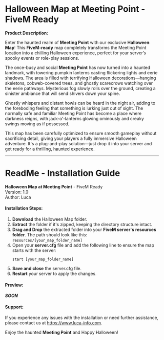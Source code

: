 # Halloween Map at Meeting Point - FiveM Ready

**Product Description:**

Enter the haunted realm of **Meeting Point** with our exclusive **Halloween Map**! This **FiveM-ready** map completely transforms the Meeting Point location into a chilling Halloween experience, perfect for your server’s spooky events or role-play sessions.

The once-busy and social **Meeting Point** has now turned into a haunted landmark, with towering pumpkin lanterns casting flickering lights and eerie shadows. The area is filled with terrifying Halloween decorations—hanging skeletons, cobweb-covered trees, and ghostly scarecrows watching over the eerie pathways. Mysterious fog slowly rolls over the ground, creating a sinister ambiance that will send shivers down your spine.

Ghostly whispers and distant howls can be heard in the night air, adding to the foreboding feeling that something is lurking just out of sight. The normally safe and familiar Meeting Point has become a place where darkness reigns, with jack-o'-lanterns glowing ominously and creaky swings moving as if possessed.

This map has been carefully optimized to ensure smooth gameplay without sacrificing detail, giving your players a fully immersive Halloween adventure. It's a plug-and-play solution—just drop it into your server and get ready for a thrilling, haunted experience.

---

# ReadMe - Installation Guide

**Halloween Map at Meeting Point** - FiveM Ready  
Version: 1.0  
Author: Luca

#### Installation Steps:

1. **Download** the Halloween Map folder.
2. **Extract** the folder if it's zipped, keeping the directory structure intact.
3. **Drag and Drop** the extracted folder into your **FiveM server's resources folder**. The path should look like this:  
   `resources/[your_map_folder_name]`
4. Open your **server.cfg** file and add the following line to ensure the map starts with the server:  
   ```plaintext
   start [your_map_folder_name]
   ```
5. **Save and close** the server.cfg file.
6. **Restart** your server to apply the changes.

#### Preview:
***SOON***

#### Support:
If you experience any issues with the installation or need further assistance, please contact us at https://www.luca-info.com.

Enjoy the haunted **Meeting Point** and Happy Halloween!
